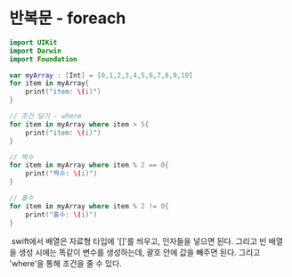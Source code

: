 # 반복문 - foreach



```swift
import UIKit
import Darwin
import Foundation

var myArray : [Int] = [0,1,2,3,4,5,6,7,8,9,10]
for item in myArray{
    print("item: \(i)")
}

// 조건 달기 - where
for item in myArray where item > 5{
    print("item: \(i)")
}

// 짝수
for item in myArray where item % 2 == 0{
    print("짝수: \(i)")
}

// 홀수
for item in myArray where item % 2 != 0{
    print("홀수: \(i)")
}
```

​	swift에서 배열은 자료형 타입에 '[]'를 씌우고, 인자들을 넣으면 된다. 그리고 빈 배열을 생성 시에는 똑같이 변수를 생성하는데, 괄호 안에 값을 빼주면 된다. 그리고 'where'을 통해 조건을 줄 수 있다.
